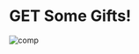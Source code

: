# GET Some Gifts!

![comp](https://github.com/turingschool-examples/get-some-gifts/blob/main/images/comp.png)
